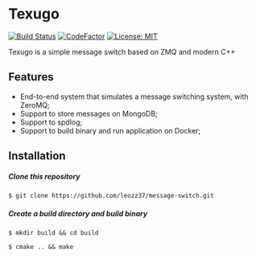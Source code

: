 # Texugo
[![Build Status](https://travis-ci.com/leozz37/texugo.svg?branch=master)](https://travis-ci.com/leozz37/texugo) [![CodeFactor](https://www.codefactor.io/repository/github/leozz37/texugo/badge)](https://www.codefactor.io/repository/github/leozz37/texugo) [![License: MIT](https://img.shields.io/badge/License-MIT-yellow.svg)](https://opensource.org/licenses/MIT)

Texugo is a simple message switch based on ZMQ and modern C++


## Features

- End-to-end system that simulates a message switching system, with ZeroMQ;
- Support to store messages on MongoDB;
- Support to spdlog;
- Support to build binary and run application on Docker;

## Installation

##### Clone this repository

`$ git clone https://github.com/leozz37/message-switch.git`

##### Create a build directory and build binary

`$ mkdir build && cd build`

`$ cmake .. && make`
